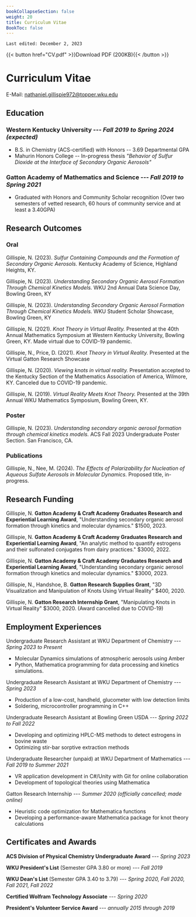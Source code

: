 ```yaml
---
bookCollapseSection: false
weight: 20
title: Curriculum Vitae
BookToc: false
---
```


```
Last edited: December 2, 2023
```

{{< button href="CV.pdf" >}}Download PDF (200KB){{< /button >}}

# Curriculum Vitae

E-Mail: [nathaniel.gillispie972@topper.wku.edu](mailto:"nathaniel.gillispie972@topper.wku.edu")



## Education

### Western Kentucky University --- _Fall 2019 to Spring 2024 (expected)_
- B.S. in Chemistry (ACS-certified) with Honors -- 3.69 Departmental GPA
- Mahurin Honors College -- In-progress thesis _"Behavior of Sulfur Dioxide at the Interface of Secondary Organic Aerosols"_
### Gatton Academy of Mathematics and Science --- _Fall 2019 to Spring 2021_
- Graduated with Honors and Community Scholar recognition (Over two semesters of vetted research, 60 hours of community service and at least a 3.40GPA)
## Research Outcomes

### Oral
Gillispie, N. (2023). *Sulfur Containing Compounds and the Formation of Secondary Organic Aerosols.* Kentucky Academy of Science, Highland Heights, KY.

Gillispie, N. (2023). *Understanding Secondary Organic Aerosol Formation Through Chemical Kinetics Models.* WKU 2nd Annual Data Science Day, Bowling Green, KY

Gillispie, N. (2023). *Understanding Secondary Organic Aerosol Formation Through Chemical Kinetics Models.* WKU Student Scholar Showcase, Bowling Green, KY

Gillispie, N. (2021). *Knot Theory in Virtual Reality.* Presented at the 40th Annual Mathematics Symposium at Western Kentucky University, Bowling Green, KY. Made virtual due to COVID-19 pandemic.

Gillispie, N., Price, D. (2021). *Knot Theory in Virtual Reality.* Presented at the Virtual Gatton Research Showcase

Gillispie, N. (2020). *Viewing knots in virtual reality.* Presentation accepted to the Kentucky Section of the Mathematics Association of America, Wilmore, KY. Canceled due to COVID-19 pandemic. 

Gillispie, N. (2019). *Virtual Reality Meets Knot Theory.* Presented at the 39th Annual WKU Mathematics Symposium, Bowling Green, KY.

### Poster
Gillispie, N. (2023). *Understanding secondary organic aerosol formation through chemical kinetics models.* ACS Fall 2023 Undergraduate Poster Section. San Francisco, CA.

### Publications
Gillispie, N., Nee, M. (2024). *The Effects of Polarizability for Nucleation of Aqueous Sulfate Aerosols in Molecular Dynamics.* Proposed title, in-progress.

## Research Funding

Gillispie, N. **Gatton Academy & Craft Academy Graduates Research and Experiential Learning Award**, "Understanding secondary organic aerosol formation through kinetics and molecular dynamics." $1500, 2023.

Gillispie, N. **Gatton Academy & Craft Academy Graduates Research and Experiential Learning Award**, "An analytic method to quantify estrogens and their sulfonated conjugates from dairy practices." $3000, 2022.

Gillispie, N. **Gatton Academy & Craft Academy Graduates Research and Experiential Learning Award**, "Understanding secondary organic aerosol formation through kinetics and molecular dynamics." $3000, 2023.

Gillispie, N., Handshoe, B. **Gatton Research Supplies Grant**, "3D Visualization and Manipulation of Knots Using Virtual Reality" $400, 2020. 

Gillispie, N. **Gatton Research Internship Grant**, "Manipulating Knots in Virtual Reality" $3000, 2020. (Award cancelled due to COVID-19)

## Employment Experiences

Undergraduate Research Assistant at WKU Department of Chemistry --- *Spring 2023 to Present*
- Molecular Dynamics simulations of atmospheric aerosols using Amber
- Python, Mathematica programming for data processing and kinetics simulations.

Undergraduate Research Assistant at WKU Department of Chemistry --- *Spring 2023*
- Production of a low-cost, handheld, glucometer with low detection limits
- Soldering, microcontroller programming in C++

Undergraduate Research Assistant at Bowling Green USDA --- *Spring 2022 to Fall 2022*
- Developing and optimizing HPLC-MS methods to detect estrogens in bovine waste
- Optimizing stir-bar sorptive extraction methods

Undergraduate Researcher (unpaid) at WKU Department of Mathematics --- *Fall 2019 to Summer 2021*
- VR application development in C#/Unity with Git for online collaboration
- Development of topological theories using Mathematica

Gatton Research Internship --- *Summer 2020 (officially cancelled; made online)*
- Heuristic code optimization for Mathematica functions
- Developing a performance-aware Mathematica package for knot theory calculations

## Certificates and Awards

**ACS Division of Physical Chemistry Undergraduate Award** --- *Spring 2023*

**WKU President's List** (Semester GPA 3.80 or more) --- *Fall 2019*

**WKU Dean's List** (Semester GPA 3.40 to 3.79) --- *Spring 2020, Fall 2020, Fall 2021, Fall 2022*

**Certified Wolfram Technology Associate** --- *Spring 2020*

**President's Volunteer Service Award** --- *annually 2015 through 2019*